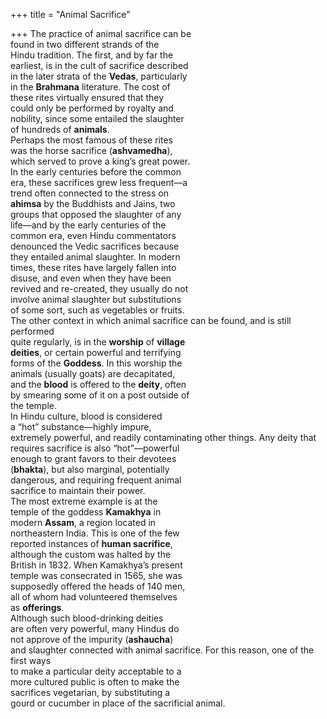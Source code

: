 +++
title = "Animal Sacrifice"

+++
The practice of animal sacrifice can be  
found in two different strands of the  
Hindu tradition. The first, and by far the  
earliest, is in the cult of sacrifice described  
in the later strata of the **Vedas**, particularly  
in the **Brahmana** literature. The cost of  
these rites virtually ensured that they  
could only be performed by royalty and  
nobility, since some entailed the slaughter  
of hundreds of **animals**.  
Perhaps the most famous of these rites  
was the horse sacrifice (**ashvamedha**),  
which served to prove a king’s great power.  
In the early centuries before the common  
era, these sacrifices grew less frequent—a  
trend often connected to the stress on  
**ahimsa** by the Buddhists and Jains, two  
groups that opposed the slaughter of any  
life—and by the early centuries of the  
common era, even Hindu commentators  
denounced the Vedic sacrifices because  
they entailed animal slaughter. In modern  
times, these rites have largely fallen into  
disuse, and even when they have been  
revived and re-created, they usually do not  
involve animal slaughter but substitutions  
of some sort, such as vegetables or fruits.  
The other context in which animal sacrifice can be found, and is still performed  
quite regularly, is in the **worship** of **village**  
**deities**, or certain powerful and terrifying  
forms of the **Goddess**. In this worship the  
animals (usually goats) are decapitated,  
and the **blood** is offered to the **deity**, often  
by smearing some of it on a post outside of  
the temple.  
In Hindu culture, blood is considered  
a “hot” substance—highly impure,  
extremely powerful, and readily contaminating other things. Any deity that  
requires sacrifice is also “hot”—powerful  
enough to grant favors to their devotees  
(**bhakta**), but also marginal, potentially  
dangerous, and requiring frequent animal  
sacrifice to maintain their power.  
The most extreme example is at the  
temple of the goddess **Kamakhya** in  
modern **Assam**, a region located in  
northeastern India. This is one of the few  
reported instances of **human sacrifice**,  
although the custom was halted by the  
British in 1832. When Kamakhya’s present  
temple was consecrated in 1565, she was  
supposedly offered the heads of 140 men,  
all of whom had volunteered themselves  
as **offerings**.  
Although such blood-drinking deities  
are often very powerful, many Hindus do  
not approve of the impurity (**ashaucha**)  
and slaughter connected with animal sacrifice. For this reason, one of the first ways  
to make a particular deity acceptable to a  
more cultured public is often to make the  
sacrifices vegetarian, by substituting a  
gourd or cucumber in place of the sacrificial animal.